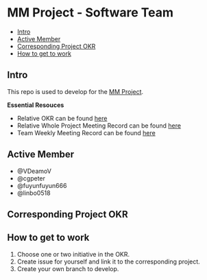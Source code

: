 # MM Project - Software Team

<!-- vim-markdown-toc GitLab -->

* [Intro](#intro)
* [Active Member](#active-member)
* [Corresponding Project OKR](#corresponding-project-okr)
* [How to get to work](#how-to-get-to-work)

<!-- vim-markdown-toc -->
## Intro
This repo is used to develop for the [MM Project](https://github.com/BUPT/magic-mirror). 

**Essential Resouces**
- Relative OKR can be found [here](https://docs.google.com/spreadsheets/d/1w_utY3jjBlQI0PCzMM67DewMbp4nSXqVy0bMtP6YyYk/edit?ts=5d569177#gid=1466466542)
- Relative Whole Project Meeting Record can be found [here](https://docs.google.com/document/d/1OWBVUvM3lQrwOURdhEGgvR4xaVCc5ZG1F4D7MR3jKFQ/edit)
- Team Weekly Meeting Record can be found [here](https://github.com/BUPT/magic-mirror/wiki/SW-Weekly-Meeting-Records)

## Active Member
- @VDeamoV
- @cgpeter
- @fuyunfuyun666
- @linbo0518

## Corresponding Project OKR


## How to get to work
1. Choose one or two initiative in the OKR.
2. Create issue for yourself and link it to the corresponding project.
3. Create your own branch to develop.
